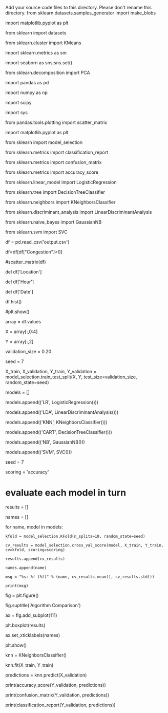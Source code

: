 Add your source code files to this directory. Please don't rename this directory.
from sklearn.datasets.samples_generator import make_blobs

import matplotlib.pyplot as plt

from sklearn import datasets

from sklearn.cluster import KMeans

import sklearn.metrics as sm

import seaborn as sns;sns.set()

from sklearn.decomposition import PCA

import pandas as pd

import numpy as np

import scipy

import sys

from pandas.tools.plotting import scatter_matrix

import matplotlib.pyplot as plt

from sklearn import model_selection

from sklearn.metrics import classification_report

from sklearn.metrics import confusion_matrix

from sklearn.metrics import accuracy_score

from sklearn.linear_model import LogisticRegression

from sklearn.tree import DecisionTreeClassifier

from sklearn.neighbors import KNeighborsClassifier

from sklearn.discriminant_analysis import LinearDiscriminantAnalysis

from sklearn.naive_bayes import GaussianNB

from sklearn.svm import SVC

df = pd.read_csv('output.csv')

df=df[df["Congestion"]>0]

#scatter_matrix(df)

del df['Location']

del df['Hour']

del df['Date']

df.hist()

#plt.show()

array = df.values

X = array[:,0:4]

Y = array[:,2]

validation_size = 0.20

seed = 7

X_train, X_validation, Y_train, Y_validation = model_selection.train_test_split(X, Y, test_size=validation_size, random_state=seed) 

models = []

models.append(('LR', LogisticRegression()))

models.append(('LDA', LinearDiscriminantAnalysis()))

models.append(('KNN', KNeighborsClassifier()))

models.append(('CART', DecisionTreeClassifier()))

models.append(('NB', GaussianNB()))

models.append(('SVM', SVC()))

seed = 7

scoring = 'accuracy'

# evaluate each model in turn

results = []

names = []

for name, model in models:

	kfold = model_selection.KFold(n_splits=10, random_state=seed)

	cv_results = model_selection.cross_val_score(model, X_train, Y_train, cv=kfold, scoring=scoring)

	results.append(cv_results)

	names.append(name)

	msg = "%s: %f (%f)" % (name, cv_results.mean(), cv_results.std())

	print(msg)

fig = plt.figure()

fig.suptitle('Algorithm Comparison')

ax = fig.add_subplot(111)

plt.boxplot(results)

ax.set_xticklabels(names)

plt.show()

knn = KNeighborsClassifier()

knn.fit(X_train, Y_train)

predictions = knn.predict(X_validation)

print(accuracy_score(Y_validation, predictions))

print(confusion_matrix(Y_validation, predictions))

print(classification_report(Y_validation, predictions))

